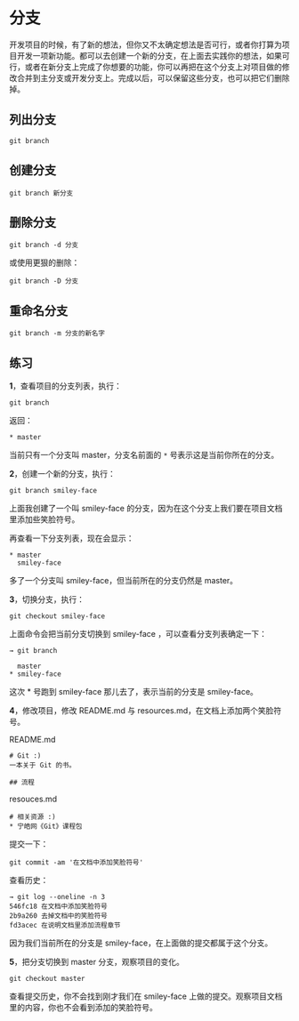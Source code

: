 # 分支

开发项目的时候，有了新的想法，但你又不太确定想法是否可行，或者你打算为项目开发一项新功能。都可以去创建一个新的分支，在上面去实践你的想法，如果可行，或者在新分支上完成了你想要的功能，你可以再把在这个分支上对项目做的修改合并到主分支或开发分支上。完成以后，可以保留这些分支，也可以把它们删除掉。

## 列出分支

```
git branch
```

## 创建分支

```
git branch 新分支
```

## 删除分支

```
git branch -d 分支
```

或使用更狠的删除：

```
git branch -D 分支
```

## 重命名分支

```
git branch -m 分支的新名字
```

## 练习

**1**，查看项目的分支列表，执行：

```
git branch
```

返回：

```
* master
```

当前只有一个分支叫 master，分支名前面的 `*` 号表示这是当前你所在的分支。

**2**，创建一个新的分支，执行：

```
git branch smiley-face
```

上面我创建了一个叫 smiley-face 的分支，因为在这个分支上我们要在项目文档里添加些笑脸符号。

再查看一下分支列表，现在会显示：

```
* master
  smiley-face
```

多了一个分支叫 smiley-face，但当前所在的分支仍然是 master。

**3**，切换分支，执行：

```
git checkout smiley-face
```

上面命令会把当前分支切换到 smiley-face ，可以查看分支列表确定一下：

```
→ git branch

  master
* smiley-face
```

这次 \* 号跑到 smiley-face 那儿去了，表示当前的分支是 smiley-face。

**4**，修改项目，修改 README.md 与 resources.md，在文档上添加两个笑脸符号。

README.md

```
# Git :)
一本关于 Git 的书。

## 流程
```

resouces.md

```
# 相关资源 :)
* 宁皓网《Git》课程包
```

提交一下：

```
git commit -am '在文档中添加笑脸符号'
```

查看历史：

```
→ git log --oneline -n 3
546fc18 在文档中添加笑脸符号
2b9a260 去掉文档中的笑脸符号
fd3acec 在说明文档里添加流程章节
```

因为我们当前所在的分支是 smiley-face，在上面做的提交都属于这个分支。

**5**，把分支切换到 master 分支，观察项目的变化。

```
git checkout master
```

查看提交历史，你不会找到刚才我们在 smiley-face 上做的提交。观察项目文档里的内容，你也不会看到添加的笑脸符号。


